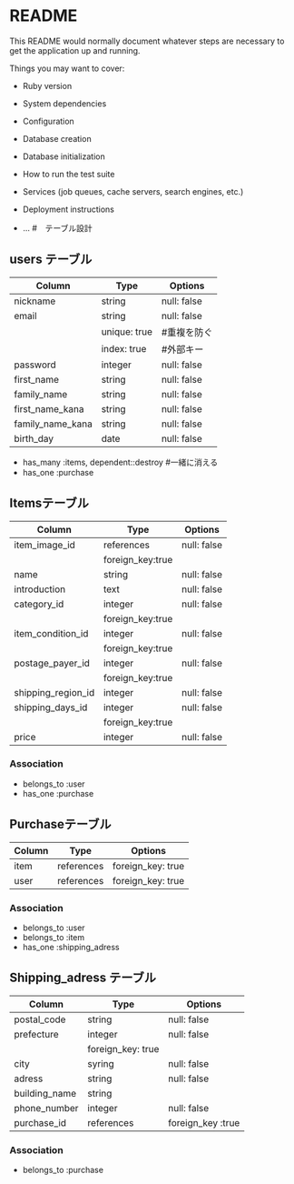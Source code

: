 # README

This README would normally document whatever steps are necessary to get the
application up and running.

Things you may want to cover:

* Ruby version

* System dependencies

* Configuration

* Database creation

* Database initialization

* How to run the test suite

* Services (job queues, cache servers, search engines, etc.)

* Deployment instructions

* ...
#　テーブル設計

## users テーブル

| Column          | Type   | Options     |
| --------------- | ------ | ----------- |
| nickname        | string | null: false |
| email           | string | null: false |
                           |unique: true |#重複を防ぐ
                           |index: true  |#外部キー
| password        | integer| null: false |
| first_name      | string | null: false |
| family_name     | string | null: false |
| first_name_kana | string | null: false |
| family_name_kana| string | null: false |
| birth_day       | date   | null: false |


- has_many :items, dependent::destroy #一緒に消える
- has_one :purchase

##  Itemsテーブル

| Column            | Type      | Options          |
| ----------------- | --------- | -----------      |
| item_image_id     | references| null: false      |
|                   |             foreign_key:true |
| name              | string    | null: false      |
| introduction      | text      | null: false      |
| category_id       | integer   | null: false      |
|                   |             foreign_key:true |
| item_condition_id | integer   | null: false      |
|                   |             foreign_key:true |
| postage_payer_id  | integer   | null: false      |
|                   |             foreign_key:true |
| shipping_region_id| integer   | null: false      |
| shipping_days_id  | integer   | null: false      |
|                   |             foreign_key:true |
| price             | integer   | null: false      |

### Association

- belongs_to :user
- has_one :purchase

##  Purchaseテーブル

| Column          | Type       | Options              |
| --------------  | ---------- | -------------------- |
| item            |references  | foreign_key: true    |
| user            |references  | foreign_key: true    |



### Association

- belongs_to :user
- belongs_to :item
- has_one :shipping_adress

## Shipping_adress テーブル

| Column      | Type       | Options               |
| ----------- | ---------- | --------------------- |
| postal_code | string     | null: false           |
| prefecture  | integer    | null: false           |
|             |              foreign_key: true     |
| city        | syring     | null: false           |
| adress      | string     | null: false           |
|building_name| string     |                       |
|phone_number | integer    | null: false           |
| purchase_id | references | foreign_key :true     |

### Association

- belongs_to :purchase